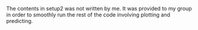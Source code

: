 The contents in setup2 was not written by me. It was provided to my group in order to smoothly run the rest of the code involving plotting and predicting.
